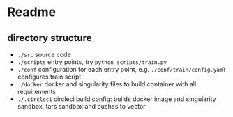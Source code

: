 # Readme

## directory structure

- `./src` source code
- `./scripts` entry points, try `python scripts/train.py`
- `./conf` configuration for each entry point, e.g. `./conf/train/config.yaml` configures train script
- `./docker` docker and singularity files to build container with all requirements
- `./.circleci` circleci build config: builds docker image and singularity sandbox, tars sandbox and pushes to vector
